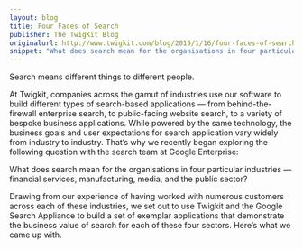 ```yaml
---
layout: blog
title: Four Faces of Search
publisher: The TwigKit Blog
originalurl: http://www.twigkit.com/blog/2015/1/16/four-faces-of-search
snippet: "What does search mean for the organisations in four particular industries — financial services, manufacturing, media, and the public sector?"
---
```


Search means different things to different people.

At Twigkit, companies across the gamut of industries use our software to build different types of search-based applications — from behind-the-firewall enterprise search, to public-facing website search, to a variety of bespoke business applications. While powered by the same technology, the business goals and user expectations for search application vary widely from industry to industry. That’s why we recently began exploring the following question with the search team at Google Enterprise:

What does search mean for the organisations in four particular industries — financial services, manufacturing, media, and the public sector?

Drawing from our experience of having worked with numerous customers across each of these industries, we set out to use Twigkit and the Google Search Appliance to build a set of exemplar applications that demonstrate the business value of search for each of these four sectors. Here’s what we came up with.